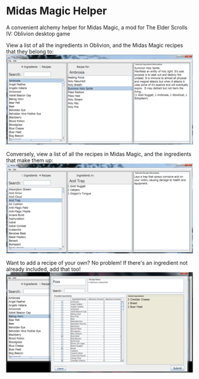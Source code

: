 Midas Magic Helper
==================

A convenient alchemy helper for Midas Magic, a mod for The Elder Scrolls IV: Oblivion desktop game

View a list of all the ingredients in Oblivion, and the Midas Magic recipes that they belong to:
![MMH Ingredients](/images/ing_1.png "All Ingredients")

Conversely, view a list of all the recipes in Midas Magic, and the ingredients that make them up:
![MMH Recipes](/images/rec_1.png "All Recipes")

Want to add a recipe of your own? No problem! If there's an ingredient not already included, add that too!
![MMH Add Recipe](/images/new_recipe.png "New Recipe")